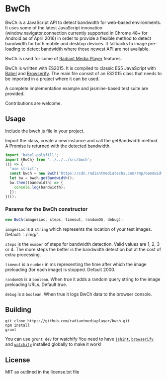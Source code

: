 # BwCh

BwCh is a JavaScript API to detect bandwidth for web-based environments. 
It uses some of the latest JavaScript innovation (window.navigator.connection currently 
supported in Chrome 48+ for Android as of April 2016)
in order to provide a flexible method to detect bandwidth for both mobile and desktop 
devices. 
It fallbacks to image pre-loading to detect bandwidth where those newest API are not available. 

BwCh is used for some of [Radiant Media Player](https://www.radiantmediaplayer.com) features.

BwCh is written with ES2015. It is compiled to classic ES5 JavaScript 
with [Babel](https://babeljs.io/) and [Browserify](http://browserify.org/#install).
The main file consist of an ES2015 class that needs to be imported in a project where 
it can be used. 

A complete implementation example and jasmine-based test suite are provided.

Contributions are welcome.

## Usage
Include the bwch.js file in your project. 

Import the class, create a new instance and call
the getBandwidth method. A Promise is returned with the detected bandwidth.
```javascript
import 'babel-polyfill';
import {BwCh} from '../../../src/bwch';
(() => {
  'use strict';
  const bwch = new BwCh('https://cdn.radiantmediatechs.com/rmp/bandwidth', 4, 2500, true, true);
  let bw = bwch.getBandwidth(); 
  bw.then((bandwidth) => {
    console.log(bandwidth);
  });
})();  
```
### Params for the BwCh constructor
```javascript
new BwCh(imagesLoc, steps, timeout, randomQS, debug);
```

`imagesLoc` is a `string` which represents the location of your test images. 
Default: '../img/'.

`steps` is the `number` of steps for bandwidth detection. Valid values are 1, 2, 3 or 4. 
The more steps the better is the bandwidth detection but at the cost of extra processing.

`timeout` is a `number` in ms representing the time after which the image preloading 
(for each image) is stopped. Default 2000.

`randomQS` is a `boolean`. When true it adds a random query string to the image 
preloading URLs. Default true.

`debug` is a `boolean`. When true it logs BwCh data to the browser console.



## Building
```shell
git clone https://github.com/radiantmediaplayer/bwch.git
npm install
grunt
```

You can use `grunt dev` for watchify
You need to have [`jshint`](http://jshint.com/install), 
[`browserify`](http://browserify.org/#install) and [`watchify`](https://github.com/substack/watchify) installed globally to make it work!


## License
MIT as outlined in the license.txt file

